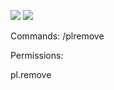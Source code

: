 [![](https://poggit.pmmp.io/shield.state/PluginRemover)](https://poggit.pmmp.io/p/PluginRemover)
[![](https://poggit.pmmp.io/shield.api/PluginRemover)](https://poggit.pmmp.io/p/PluginRemover)

Commands: /plremove

Permissions:

pl.remove
